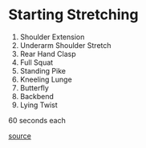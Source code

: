 # Starting Stretching

1. Shoulder Extension
2. Underarm Shoulder Stretch
3. Rear Hand Clasp
4. Full Squat
5. Standing Pike
6. Kneeling Lunge
7. Butterfly
8. Backbend
9. Lying Twist

60 seconds each

[source](http://phraktured.net/starting-stretching.html)

